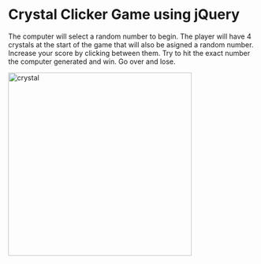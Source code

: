 # Crystal Clicker Game using jQuery

The computer will select a random number to begin. The player will have 4 crystals at the start of the game that will also be asigned a random number. Increase your score by clicking between them. Try to hit the exact number the computer generated and win. Go over and lose.


<img width="372" alt="crystal" src="https://user-images.githubusercontent.com/22899123/31839910-bdc56b56-b5a8-11e7-8763-0f78a823b08c.png">

